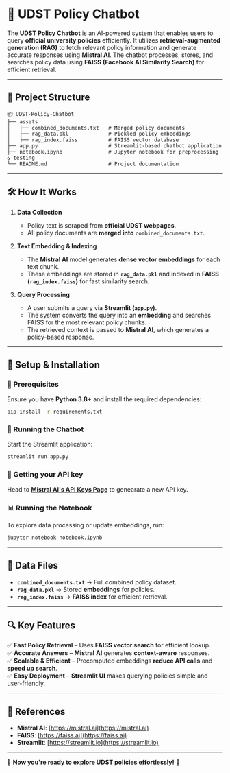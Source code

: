 # 📌 UDST Policy Chatbot

The **UDST Policy Chatbot** is an AI-powered system that enables users to query **official university policies** efficiently. It utilizes **retrieval-augmented generation (RAG)** to fetch relevant policy information and generate accurate responses using **Mistral AI**. The chatbot processes, stores, and searches policy data using **FAISS (Facebook AI Similarity Search)** for efficient retrieval.

---

## **📂 Project Structure**
```
📦 UDST-Policy-Chatbot
├── assets
│   ├── combined_documents.txt   # Merged policy documents
│   ├── rag_data.pkl             # Pickled policy embeddings
│   ├── rag_index.faiss          # FAISS vector database
├── app.py                       # Streamlit-based chatbot application
├── notebook.ipynb               # Jupyter notebook for preprocessing & testing
└── README.md                    # Project documentation
```

---

## **🛠 How It Works**
1. **Data Collection**  
   - Policy text is scraped from **official UDST webpages**.
   - All policy documents are **merged into** `combined_documents.txt`.

2. **Text Embedding & Indexing**  
   - The **Mistral AI** model generates **dense vector embeddings** for each text chunk.
   - These embeddings are stored in **`rag_data.pkl`** and indexed in **FAISS (`rag_index.faiss`)** for fast similarity search.

3. **Query Processing**  
   - A user submits a query via **Streamlit (`app.py`)**.
   - The system converts the query into an **embedding** and searches FAISS for the most relevant policy chunks.
   - The retrieved context is passed to **Mistral AI**, which generates a policy-based response.

---

## **🚀 Setup & Installation**
### **🔧 Prerequisites**
Ensure you have **Python 3.8+** and install the required dependencies:

```bash
pip install -r requirements.txt
```

### **📌 Running the Chatbot**
Start the Streamlit application:

```bash
streamlit run app.py
```

### **🔑 Getting your API key**
Head to [**Mistral AI's API Keys Page**](https://console.mistral.ai/api-keys) to genearate a new API key. 

### **📊 Running the Notebook**
To explore data processing or update embeddings, run:

```bash
jupyter notebook notebook.ipynb
```

---

## **📂 Data Files**
- **`combined_documents.txt`** → Full combined policy dataset.
- **`rag_data.pkl`** → Stored **embeddings** for policies.
- **`rag_index.faiss`** → **FAISS index** for efficient retrieval.

---

## **🔍 Key Features**
✅ **Fast Policy Retrieval** – Uses **FAISS vector search** for efficient lookup.  
✅ **Accurate Answers** – **Mistral AI** generates **context-aware** responses.  
✅ **Scalable & Efficient** – Precomputed embeddings **reduce API calls** and **speed up search**.  
✅ **Easy Deployment** – **Streamlit UI** makes querying policies simple and user-friendly.

---

## **🔗 References**
- **Mistral AI**: [https://mistral.ai](https://mistral.ai)  
- **FAISS**: [https://faiss.ai](https://faiss.ai)  
- **Streamlit**: [https://streamlit.io](https://streamlit.io)  

---


🎯 **Now you're ready to explore UDST policies effortlessly!** 🚀
